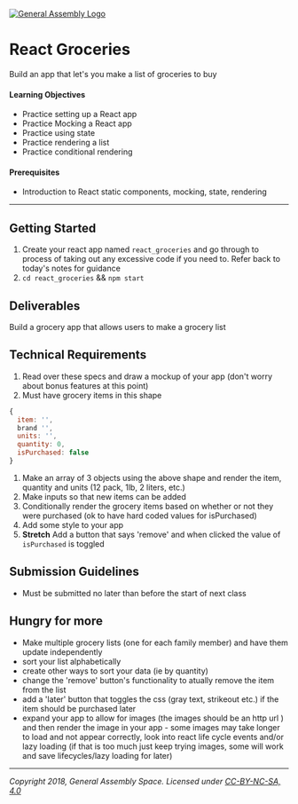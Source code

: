 [![General Assembly Logo](/ga_cog.png)](https://generalassemb.ly)

# React Groceries

Build an app that let's you make a list of groceries to buy

#### Learning Objectives

- Practice setting up a React app
- Practice Mocking a React app
- Practice using state
- Practice rendering a list
- Practice conditional rendering


#### Prerequisites

- Introduction to React static components, mocking, state, rendering


---

## Getting Started

1. Create your react app named `react_groceries` and go through to process of taking out any excessive code if you need to.  Refer back to today's notes for guidance
1. `cd react_groceries` && `npm start`


## Deliverables

Build a grocery app that allows users to make a grocery list

## Technical Requirements
1. Read over these specs and draw a mockup of your app (don't worry about bonus features at this point)
1. Must have grocery items in this shape

```js
{
  item: '',
  brand '',
  units: '',
  quantity: 0,
  isPurchased: false
}
```
1. Make an array of 3 objects using the above shape and render the item, quantity and units (12 pack, 1lb, 2 liters, etc.)
1. Make inputs so that new items can be added
1. Conditionally render the grocery items based on whether or not they were purchased (ok to have hard coded values for isPurchased)
1. Add some style to your app
1. **Stretch** Add a button that says 'remove' and when clicked the value of `isPurchased` is toggled

## Submission Guidelines

- Must be submitted no later than before the start of next class

## Hungry for more
- Make multiple grocery lists (one for each family member) and have them update independently
- sort your list alphabetically
- create other ways to sort your data (ie by quantity)
- change the 'remove' button's functionality to atually remove the item from the list
- add a 'later' button that toggles the css (gray text, strikeout etc.) if the item should be purchased later
- expand your app to allow for images (the images should be an http url ) and then render the image in your app - some images may take longer to load and not appear correctly, look into react life cycle events and/or lazy loading (if that is too much just keep trying images, some will work and save lifecycles/lazy loading for later)



---

*Copyright 2018, General Assembly Space. Licensed under [CC-BY-NC-SA, 4.0](https://creativecommons.org/licenses/by-nc-sa/4.0/)*
